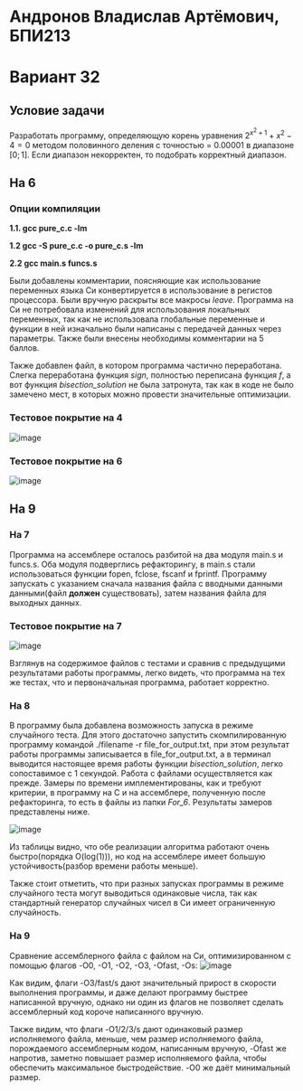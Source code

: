 # Андронов Владислав Артёмович, БПИ213
# Вариант 32
## Условие задачи
Разработать программу, определяющую корень уравнения $2^{x^2 + 1} + x^2 - 4 = 0$ методом половинного деления с точностью = $0.00001$ в диапазоне $[0; 1]$. Если диапазон некорректен, то подобрать корректный диапазон.
## На 6
### Опции компиляции
**1.1. gcc pure_c.c -lm**

**1.2 gcc -S pure_c.c -o pure_c.s -lm**

**2.2 gcc main.s funcs.s**

Были добавлены комментарии, поясняющие как использование переменных языка Си конвертируется в использование в регистов процессора. Были вручную раскрыты все макросы _leave_. Программа на Си не потребовала изменений для использования локальных переменных, так как не использовала глобальные переменные и функции в ней изначально были написаны с передачей данных через параметры. Также были внесены необходимы комментарии на 5 баллов.

Также добавлен файл, в котором программа частично переработана. Слегка переработана функция _sign_, полностью переписана функция _f_, а вот функция _bisection_solution_ не была затронута, так как в коде не было замечено мест, в которых можно провести значительные оптимизации.

### Тестовое покрытие на 4
![image](https://user-images.githubusercontent.com/97717897/202545362-a16b5fff-19a0-4746-b772-ff2c96dbde01.png)

### Тестовое покрытие на 6
![image](https://user-images.githubusercontent.com/97717897/202596137-cc01a5c1-5750-497f-8d94-011115752ff7.png)

## На 9
### На 7
Программа на ассемблере осталось разбитой на два модуля main.s и funcs.s. Оба модуля подверглись рефакторингу, в main.s стали использоваться функции fopen, fclose, fscanf и fprintf. Программу запускать с указанием сначала названия файла с вводными данными данными(файл __должен__ существовать), затем названия файла для выходных данных.

### Тестовое покрытие на 7
![image](https://user-images.githubusercontent.com/97717897/202731898-6042a247-af1f-44e1-870e-4581faec4407.png)

Взглянув на содержимое файлов с тестами и сравнив с предыдущими результатами работы программы, легко видеть, что программа на тех же тестах, что и первоначальная программа, работает корректно.

### На 8
В программу была добавлена возможность запуска в режиме случайного теста. Для этого достаточно запустить скомпилированную программу командой ./filename -r file_for_output.txt, при этом результат работы программы записывается в file_for_output.txt, а в терминал выводится настоящее время работы функции _bisection_solution_, легко сопоставимое с 1 секундой. Работа с файлами осуществляется как прежде. Замеры по времени имплементированы, как и требуют критерии, в программу на C и на ассемблере, полученную после рефакторинга, то есть в файлы из папки *For_6*. Результаты замеров представлены ниже.

![image](https://user-images.githubusercontent.com/97717897/202736306-e7e57087-93a9-442f-a25a-0282ba2fc0b0.png)

Из таблицы видно, что обе реализации алгоритма работают очень быстро(порядка O(log(1))), но код на ассемблере имеет большую устойчивость(разбор времени работы меньше).

Также стоит отметить, что при разных запусках программы в режиме случайного теста могут выводиться одинаковые числа, так как стандартный генератор случайных чисел в Си имеет ограниченную случайность.

### На 9
Сравнение ассемблерного файла с файлом на Си, оптимизированном с помощью флагов -O0, -O1, -O2, -O3, -Ofast, -Os:
![image](https://user-images.githubusercontent.com/97717897/202742255-55cffd46-775b-4e73-88b0-b35184443f31.png)

Как видим, флаги -O3/fast/s дают значительный прирост в скорости выполнения программы, и даже делают программу быстрее написанной вручную, однако ни один из флагов не позволяет сделать ассемблерный код короче написанного вручную.

Также видим, что флаги -O1/2/3/s дают одинаковый размер исполняемого файла, меньше, чем размер исполняемого файла, порождаемого ассемблерным кодом, написанным вручную, -Ofast же напротив, заметно повышает размер исполняемого файла, чтобы обеспечить максимальное быстродействие. -O0 же даёт минимальный размер.
